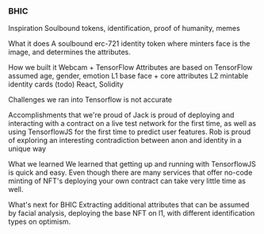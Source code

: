 ### BHIC

Inspiration
Soulbound tokens, identification, proof of humanity, memes

What it does
A soulbound erc-721 identity token where minters face is the image, and determines the attributes.

How we built it
Webcam + TensorFlow Attributes are based on TensorFlow assumed age, gender, emotion L1 base face + core attributes L2 mintable identity cards (todo) React, Solidity

Challenges we ran into
Tensorflow is not accurate

Accomplishments that we're proud of
Jack is proud of deploying and interacting with a contract on a live test network for the first time, as well as using TensorflowJS for the first time to predict user features. Rob is proud of exploring an interesting contradiction between anon and identity in a unique way

What we learned
We learned that getting up and running with TensorflowJS is quick and easy. Even though there are many services that offer no-code minting of NFT's deploying your own contract can take very little time as well.

What's next for BHIC
Extracting additional attributes that can be assumed by facial analysis, deploying the base NFT on l1, with different identification types on optimism.